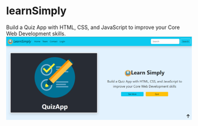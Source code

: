 # learnSimply
Build a Quiz App with HTML, CSS, and JavaScript to improve your Core Web Development skills.
![Screenshot](Screenshot.png)
